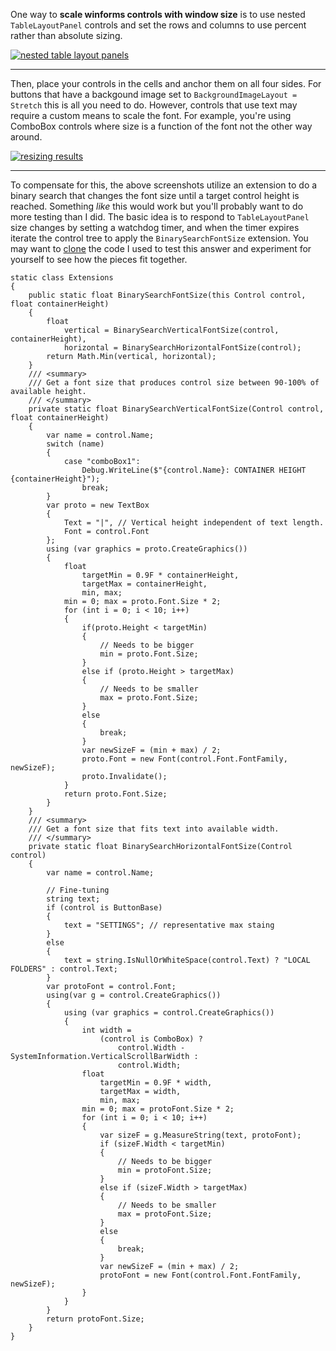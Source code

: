 One way to **scale winforms controls with window size** is to use nested `TableLayoutPanel` controls and set the rows and columns to use percent rather than absolute sizing.

[![nested table layout panels][1]][1]

***

Then, place your controls in the cells and anchor them on all four sides. For buttons that have a backgound image set to `BackgroundImageLayout = Stretch` this is all you need to do. However, controls that use text may require a custom means to scale the font. For example, you're using ComboBox controls where size is a function of the font not the other way around.

[![resizing results][2]][2]

***
To compensate for this, the above screenshots utilize an extension to do a binary search that changes the font size until a target control height is reached. Something _like_ this would work but you'll probably want to do more testing than I did. The basic idea is to respond to `TableLayoutPanel` size changes by setting a watchdog timer, and when the timer expires iterate the control tree to apply the `BinarySearchFontSize` extension. You may want to [clone](https://github.com/IVSoftware/scaling-controls-globally.git) the code I used to test this answer and experiment for yourself to see how the pieces fit together.

    static class Extensions
    {
        public static float BinarySearchFontSize(this Control control, float containerHeight)
        {
            float
                vertical = BinarySearchVerticalFontSize(control, containerHeight),
                horizontal = BinarySearchHorizontalFontSize(control);
            return Math.Min(vertical, horizontal);
        }
        /// <summary>
        /// Get a font size that produces control size between 90-100% of available height.
        /// </summary>
        private static float BinarySearchVerticalFontSize(Control control, float containerHeight)
        {
            var name = control.Name;
            switch (name)
            {
                case "comboBox1":
                    Debug.WriteLine($"{control.Name}: CONTAINER HEIGHT {containerHeight}");
                    break;
            }
            var proto = new TextBox
            {
                Text = "|", // Vertical height independent of text length.
                Font = control.Font
            };
            using (var graphics = proto.CreateGraphics())
            {
                float
                    targetMin = 0.9F * containerHeight,
                    targetMax = containerHeight,
                    min, max;
                min = 0; max = proto.Font.Size * 2;
                for (int i = 0; i < 10; i++)
                {
                    if(proto.Height < targetMin)
                    {
                        // Needs to be bigger
                        min = proto.Font.Size;
                    }
                    else if (proto.Height > targetMax)
                    {
                        // Needs to be smaller
                        max = proto.Font.Size;
                    }
                    else
                    {
                        break;
                    }
                    var newSizeF = (min + max) / 2;
                    proto.Font = new Font(control.Font.FontFamily, newSizeF);
                    proto.Invalidate();
                }
                return proto.Font.Size;
            }
        }
        /// <summary>
        /// Get a font size that fits text into available width.
        /// </summary>
        private static float BinarySearchHorizontalFontSize(Control control)
        {
            var name = control.Name;

            // Fine-tuning
            string text;
            if (control is ButtonBase)
            {
                text = "SETTINGS"; // representative max staing
            }
            else
            {
                text = string.IsNullOrWhiteSpace(control.Text) ? "LOCAL FOLDERS" : control.Text;
            }
            var protoFont = control.Font;
            using(var g = control.CreateGraphics())
            {
                using (var graphics = control.CreateGraphics())
                {
                    int width =
                        (control is ComboBox) ?
                            control.Width - SystemInformation.VerticalScrollBarWidth :
                            control.Width;
                    float
                        targetMin = 0.9F * width,
                        targetMax = width,
                        min, max;
                    min = 0; max = protoFont.Size * 2;
                    for (int i = 0; i < 10; i++)
                    {
                        var sizeF = g.MeasureString(text, protoFont);
                        if (sizeF.Width < targetMin)
                        {
                            // Needs to be bigger
                            min = protoFont.Size;
                        }
                        else if (sizeF.Width > targetMax)
                        {
                            // Needs to be smaller
                            max = protoFont.Size;
                        }
                        else
                        {
                            break;
                        }
                        var newSizeF = (min + max) / 2;
                        protoFont = new Font(control.Font.FontFamily, newSizeF);
                    }
                }
            }
            return protoFont.Size;
        }
    }


  [1]: https://i.stack.imgur.com/Rnktd.png
  [2]: https://i.stack.imgur.com/USkqU.jpg
